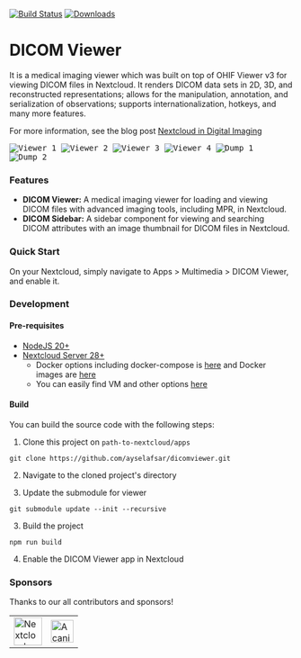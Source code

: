 [![Build Status](https://github.com/ayselafsar/dicomviewer/actions/workflows/build.yml/badge.svg)](https://github.com/ayselafsar/dicomviewer/actions?workflow=Build)
[![Downloads](https://img.shields.io/github/downloads/ayselafsar/dicomviewer/total.svg)](https://github.com/ayselafsar/dicomviewer/releases)

# DICOM Viewer

It is a medical imaging viewer which was built on top of OHIF Viewer v3 for viewing DICOM files in Nextcloud. 
It renders DICOM data sets in 2D, 3D, and reconstructed representations; allows for the manipulation, annotation, 
and serialization of observations; supports internationalization, hotkeys, and many more features.

For more information, see the blog post [Nextcloud in Digital Imaging](https://nextcloud.com/blog/digital-imaging-for-medicine-in-nextcloud/)


<kbd>![Viewer 1](https://github.com/ayselafsar/dicomviewer/blob/master/screenshots/viewer1.png)  </kbd>
<kbd>![Viewer 2](https://github.com/ayselafsar/dicomviewer/blob/master/screenshots/viewer2.png)  </kbd>
<kbd>![Viewer 3](https://github.com/ayselafsar/dicomviewer/blob/master/screenshots/viewer3.png)  </kbd>
<kbd>![Viewer 4](https://github.com/ayselafsar/dicomviewer/blob/master/screenshots/viewer4.png)  </kbd>
<kbd>![Dump 1](https://github.com/ayselafsar/dicomviewer/blob/master/screenshots/dump1.png)  </kbd>
<kbd>![Dump 2](https://github.com/ayselafsar/dicomviewer/blob/master/screenshots/dump2.png)  </kbd>


### Features

* **DICOM Viewer:** A medical imaging viewer for loading and viewing DICOM files with advanced imaging tools, including MPR, in Nextcloud.
* **DICOM Sidebar:** A sidebar component for viewing and searching DICOM attributes with an image thumbnail for DICOM files in Nextcloud.


### Quick Start

On your Nextcloud, simply navigate to Apps > Multimedia > DICOM Viewer, and enable it.


### Development

#### Pre-requisites

- [NodeJS 20+](https://nodejs.org)
- [Nextcloud Server 28+](https://nextcloud.com/install/#instructions-server)
  * Docker options including docker-compose is [here](https://github.com/nextcloud/docker) and Docker images are [here](https://hub.docker.com/_/nextcloud/)
  * You can easily find VM and other options [here](https://nextcloud.com)

#### Build

You can build the source code with the following steps:

1. Clone this project on `path-to-nextcloud/apps`

```
git clone https://github.com/ayselafsar/dicomviewer.git
```

2. Navigate to the cloned project's directory

3. Update the submodule for viewer

```
git submodule update --init --recursive
```

3. Build the project

```
npm run build
```

4. Enable the DICOM Viewer app in Nextcloud

### Sponsors

Thanks to our all contributors and sponsors!

<table>
  <tr>
    <td><a href="https://nextcloud.com"><img src="https://user-images.githubusercontent.com/8215016/70382026-f51b2200-1922-11ea-9121-6bbbb9fb2a6f.png" height="50px;" alt="Nextcloud"/></td>
    <td><a href="https://acanio.com"><img src="https://github.com/ayselafsar/dicomviewer/assets/8215016/75d7bcf7-9d20-48b4-ba2f-7fe82138010b" height="40px;" alt="Acanio"/></td>
  </tr>
</table>
